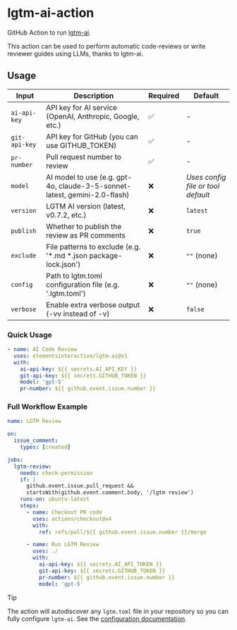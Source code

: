 # lgtm-ai-action

GitHub Action to run [lgtm-ai](https://github.com/elementsinteractive/lgtm-ai).

This action can be used to perform automatic code-reviews or write reviewer guides using LLMs, thanks to lgtm-ai.

## Usage

| Input | Description | Required | Default |
|-------|-------------|----------|---------|
| `ai-api-key` | API key for AI service (OpenAI, Anthropic, Google, etc.) | ✅ | - |
| `git-api-key` | API key for GitHub (you can use GITHUB_TOKEN) | ✅ | - |
| `pr-number` | Pull request number to review | ✅ | - |
| `model` | AI model to use (e.g. gpt-4o, claude-3-5-sonnet-latest, gemini-2.0-flash) | ❌ | *Uses config file or tool default* |
| `version` | LGTM AI version (latest, v0.7.2, etc.) | ❌ | `latest` |
| `publish` | Whether to publish the review as PR comments | ❌ | `true` |
| `exclude` | File patterns to exclude (e.g. '*.md *.json package-lock.json') | ❌ | `""` (none) |
| `config` | Path to lgtm.toml configuration file (e.g. '.lgtm.toml') | ❌ | `""` (none) |
| `verbose` | Enable extra verbose output (-vv instead of -v) | ❌ | `false` |

### Quick Usage

```yaml
- name: AI Code Review
  uses: elementsinteractive/lgtm-ai@v1
  with:
    ai-api-key: ${{ secrets.AI_API_KEY }}
    git-api-key: ${{ secrets.GITHUB_TOKEN }}
    model: 'gpt-5'
    pr-number: ${{ github.event.issue.number }}
```

### Full Workflow Example

```yaml
name: LGTM Review

on:
  issue_comment:
    types: [created]

jobs:
  lgtm-review:
    needs: check-permission
    if: |
      github.event.issue.pull_request &&
      startsWith(github.event.comment.body, '/lgtm review')
    runs-on: ubuntu-latest
    steps:
      - name: Checkout PR code
        uses: actions/checkout@v4
        with:
          ref: refs/pull/${{ github.event.issue.number }}/merge

      - name: Run LGTM Review
        uses: ./
        with:
          ai-api-key: ${{ secrets.AI_API_TOKEN }}
          git-api-key: ${{ secrets.GITHUB_TOKEN }}
          pr-number: ${{ github.event.issue.number }}
          model: 'gpt-5'
```

> [!TIP]
> The action will autodiscover any `lgtm.toml` file in your repository so you can 
> fully configure `lgtm-ai`. See the [configuration documentation](https://github.com/elementsinteractive/lgtm-ai?tab=readme-ov-file#configuration-file).
